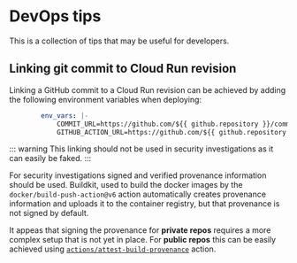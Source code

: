 # DevOps tips

This is a collection of tips that may be useful for developers.


## Linking git commit to Cloud Run revision

Linking a GitHub commit to a Cloud Run revision can be achieved by adding the following environment variables when deploying:

```yaml
        env_vars: |-
            COMMIT_URL=https://github.com/${{ github.repository }}/commit/${{ github.sha }}
            GITHUB_ACTION_URL=https://github.com/${{ github.repository }}/actions/runs/${{ github.run_id }}
```

::: warning
This linking should not be used in security investigations as it can easily be faked.
:::

For security investigations signed and verified provenance information should be used. Buildkit, used to build the docker images by the `docker/build-push-action@v6` action automatically creates provenance information and uploads it to the container registry, but that provenance is not signed by default.

It appeas that signing the provenance for **private repos** requires a more complex setup that is not yet in place.
For **public repos** this can be easily achieved using [`actions/attest-build-provenance`](https://github.com/actions/attest-build-provenance) action.